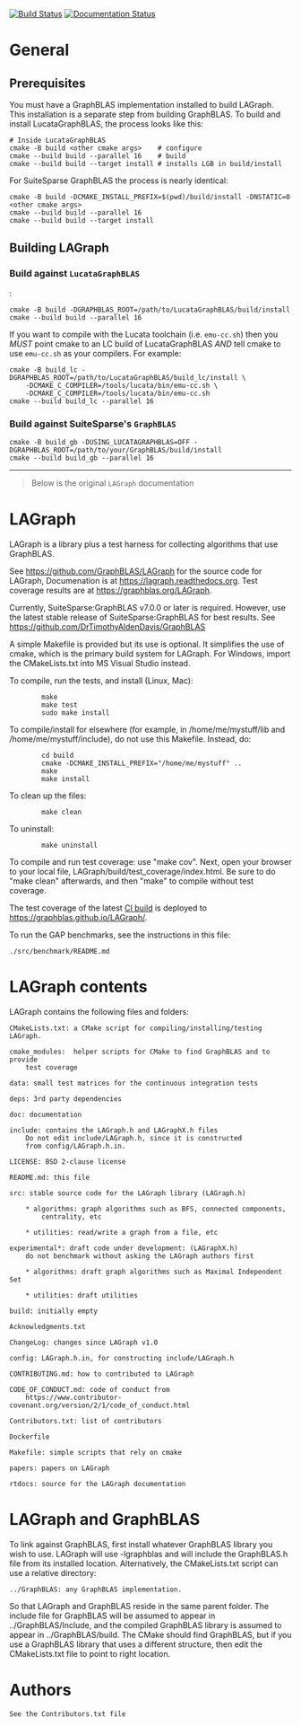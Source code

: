 [![Build Status](https://github.com/GraphBLAS/LAGraph/workflows/LAGraph%20CI/badge.svg)](https://github.com/GraphBLAS/LAGraph/actions)
[![Documentation Status](https://readthedocs.org/projects/lagraph/badge/?version=latest)](https://lagraph.readthedocs.io/en/latest/?badge=latest)

# General

## Prerequisites
You must have a GraphBLAS implementation installed to build LAGraph. This installation is a separate step from building GraphBLAS. To build and install LucataGraphBLAS, the process looks like this:

```shell
# Inside LucataGraphBLAS
cmake -B build <other cmake args>    # configure
cmake --build build --parallel 16    # build
cmake --build build --target install # installs LGB in build/install
```

For SuiteSparse GraphBLAS the process is nearly identical:
```shell
cmake -B build -DCMAKE_INSTALL_PREFIX=$(pwd)/build/install -DNSTATIC=0 <other cmake args>
cmake --build build --parallel 16
cmake --build build --target install
```

## Building LAGraph

### Build against `LucataGraphBLAS`
:
```shell
cmake -B build -DGRAPHBLAS_ROOT=/path/to/LucataGraphBLAS/build/install
cmake --build build --parallel 16
```

If you want to compile with the Lucata toolchain (i.e. `emu-cc.sh`) then you *MUST* point cmake to an LC build of LucataGraphBLAS *AND* tell cmake to use `emu-cc.sh` as your compilers. For example:

```shell
cmake -B build_lc -DGRAPHBLAS_ROOT=/path/to/LucataGraphBLAS/build_lc/install \
    -DCMAKE_C_COMPILER=/tools/lucata/bin/emu-cc.sh \
    -DCMAKE_C_COMPILER=/tools/lucata/bin/emu-cc.sh
cmake --build build_lc --parallel 16
```

### Build against SuiteSparse's `GraphBLAS`
```shell
cmake -B build_gb -DUSING_LUCATAGRAPHBLAS=OFF -DGRAPHBLAS_ROOT=/path/to/your/GraphBLAS/build/install
cmake --build build_gb --parallel 16
```

---
> Below is the original `LAGraph` documentation


# LAGraph

LAGraph is a library plus a test harness for collecting algorithms that
use GraphBLAS.

See <https://github.com/GraphBLAS/LAGraph> for the source code for LAGraph,
Documenation is at <https://lagraph.readthedocs.org>.
Test coverage results are at <https://graphblas.org/LAGraph>.

Currently, SuiteSparse:GraphBLAS v7.0.0 or later is required.  However, use the
latest stable release of SuiteSparse:GraphBLAS for best results.
See <https://github.com/DrTimothyAldenDavis/GraphBLAS>

A simple Makefile is provided but its use is optional. It simplifies the
use of cmake, which is the primary build system for LAGraph.  For Windows,
import the CMakeLists.txt into MS Visual Studio instead.

To compile, run the tests, and install (Linux, Mac):
```
        make
        make test
        sudo make install
```

To compile/install for elsewhere (for example, in /home/me/mystuff/lib
and /home/me/mystuff/include), do not use this Makefile.  Instead, do:
```
        cd build
        cmake -DCMAKE_INSTALL_PREFIX="/home/me/mystuff" ..
        make
        make install
```

To clean up the files:
```
        make clean
```

To uninstall:
```
        make uninstall
```

To compile and run test coverage: use "make cov".  Next, open your browser to
your local file, LAGraph/build/test_coverage/index.html.  Be sure to do "make
clean" afterwards, and then "make" to compile without test coverage.

The test coverage of the latest [CI build](https://github.com/GraphBLAS/LAGraph/actions) is deployed to <https://graphblas.github.io/LAGraph/>.

To run the GAP benchmarks, see the instructions in this file:
```
./src/benchmark/README.md
```

# LAGraph contents

LAGraph contains the following files and folders:

    CMakeLists.txt: a CMake script for compiling/installing/testing LAGraph.

    cmake_modules:  helper scripts for CMake to find GraphBLAS and to provide
        test coverage

    data: small test matrices for the continuous integration tests

    deps: 3rd party dependencies

    doc: documentation

    include: contains the LAGraph.h and LAGraphX.h files
        Do not edit include/LAGraph.h, since it is constructed
        from config/LAGraph.h.in.

    LICENSE: BSD 2-clause license

    README.md: this file

    src: stable source code for the LAGraph library (LAGraph.h)

        * algorithms: graph algorithms such as BFS, connected components,
            centrality, etc

        * utilities: read/write a graph from a file, etc

    experimental*: draft code under development: (LAGraphX.h)
        do not benchmark without asking the LAGraph authors first

        * algorithms: draft graph algorithms such as Maximal Independent Set

        * utilities: draft utilities

    build: initially empty

    Acknowledgments.txt

    ChangeLog: changes since LAGraph v1.0

    config: LAGraph.h.in, for constructing include/LAGraph.h

    CONTRIBUTING.md: how to contributed to LAGraph

    CODE_OF_CONDUCT.md: code of conduct from
        https://www.contributor-covenant.org/version/2/1/code_of_conduct.html

    Contributors.txt: list of contributors

    Dockerfile

    Makefile: simple scripts that rely on cmake

    papers: papers on LAGraph

    rtdocs: source for the LAGraph documentation

# LAGraph and GraphBLAS

To link against GraphBLAS, first install whatever GraphBLAS library you wish to
use.  LAGraph will use -lgraphblas and will include the GraphBLAS.h file
from its installed location.  Alternatively, the CMakeLists.txt script can use
a relative directory:

    ../GraphBLAS: any GraphBLAS implementation.

So that LAGraph and GraphBLAS reside in the same parent folder.  The include
file for GraphBLAS will be assumed to appear in ../GraphBLAS/Include, and the
compiled GraphBLAS library is assumed to appear in ../GraphBLAS/build.  The
CMake should find GraphBLAS, but if you use a GraphBLAS library that uses a
different structure, then edit the CMakeLists.txt file to point to right
location.

# Authors

    See the Contributors.txt file

